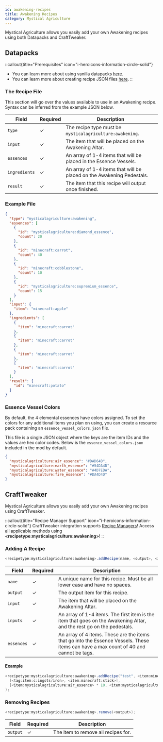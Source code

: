 ```yaml
---
id: awakening-recipes
title: Awakening Recipes
category: Mystical Agriculture
---
```


Mystical Agriculture allows you easily add your own Awakening recipes using both Datapacks and CraftTweaker.

## Datapacks

::callout{title="Prerequisites" icon="i-heroicons-information-circle-solid"}
- You can learn more about using vanilla datapacks <a href="https://minecraft.gamepedia.com/Data_pack" target="_blank">here</a>.
- You can learn more about creating recipe JSON files <a href="https://minecraft.gamepedia.com/Recipe" target="_blank">here</a>.
::

### The Recipe File

This section will go over the values available to use in an Awakening recipe. Syntax can be inferred from the example JSON below.

| Field         | Required | Description                                                           |
|---------------|----------|-----------------------------------------------------------------------|
| `type`        | ✓        | The recipe type must be `mysticalagriculture:awakening`.              |
| `input`       | ✓        | The item that will be placed on the Awakening Altar.                  |
| `essences`    | ✓        | An array of 1-4 items that will be placed in the Essence Vessels.     |
| `ingredients` | ✓        | An array of 1-4 items that will be placed on the Awakening Pedestals. |
| `result`      | ✓        | The item that this recipe will output once finished.                  |

### Example File

```json
{
  "type": "mysticalagriculture:awakening",
  "essences": [
    {
      "id": "mysticalagriculture:diamond_essence",
      "count": 20
    },
    {
      "id": "minecraft:carrot",
      "count": 40
    },
    {
      "id": "minecraft:cobblestone",
      "count": 10
    },
    {
      "id": "mysticalagriculture:supremium_essence",
      "count": 15
    }
  ],
  "input": {
    "item": "minecraft:apple"
  },
  "ingredients": [
    {
      "item": "minecraft:carrot"
    },
    {
      "item": "minecraft:carrot"
    },
    {
      "item": "minecraft:carrot"
    },
    {
      "item": "minecraft:carrot"
    }
  ],
  "result": {
    "id": "minecraft:potato"
  }
}
```

### Essence Vessel Colors

By default, the 4 elemental essences have colors assigned. To set the colors for any additional items you plan on using, you can create a resource pack containing an `essence_vessel_colors.json` file.

This file is a single JSON object where the keys are the item IDs and the values are hex color codes. Below is the `essence_vessel_colors.json` included in the mod by default.
```json
{
  "mysticalagriculture:air_essence": "#DAD64D",
  "mysticalagriculture:earth_essence": "#54DA4D",
  "mysticalagriculture:water_essence": "#4D7EDA",
  "mysticalagriculture:fire_essence": "#DA4D4D"
}
```

## CraftTweaker

Mystical Agriculture allows you easily add your own Awakening recipes using CraftTweaker.

::callout{title="Recipe Manager Support" icon="i-heroicons-information-circle-solid"}
CraftTweaker integration supports <a href="https://docs.blamejared.com/1.21.1/en/tutorial/Recipes/RecipeManagers" target="_blank">Recipe Managers</a>! Access all applicable methods using **\<recipetype:mysticalagriculture:awakening\>**!
::

### Adding A Recipe

```java
<recipetype:mysticalagriculture:awakening>.addRecipe(name, <output>, <input>, [<inputs>], [<essence>, <essence>, <essence>, <essence>]);
```

| Field      | Required | Description                                                                                                                           |
|------------|----------|---------------------------------------------------------------------------------------------------------------------------------------|
| `name`     | ✓        | A unique name for this recipe. Must be all lower case and have no spaces.                                                             |
| `output`   | ✓        | The output item for this recipe.                                                                                                      |
| `input`    | ✓        | The item that will be placed on the Awakening Altar.                                                                                  |
| `inputs`   | ✓        | An array of 1-4 items. The first item is the item that goes on the Awakening Altar, and the rest go on the pedestals.                 |
| `essences` | ✓        | An array of 4 items. These are the items that go into the Essence Vessels. These items can have a max count of 40 and cannot be tags. |

#### Example

```java
<recipetype:mysticalagriculture:awakening>.addRecipe("test", <item:minecraft:stick> * 10, <item:minecraft:diamond>,
  [<tag:item:c:ingots/iron>, <item:minecraft:stick>],
  [<item:mysticalagriculture:air_essence> * 10, <item:mysticalagriculture:earth_essence> * 20, <item:mysticalagriculture:water_essence> * 30, <item:mysticalagriculture:fire_essence> * 40]
);
```

### Removing Recipes

```java
<recipetype:mysticalagriculture:awakening>.remove(<output>);
```

| Field    | Required | Description                         |
|----------|----------|-------------------------------------|
| `output` | ✓        | The item to remove all recipes for. |
